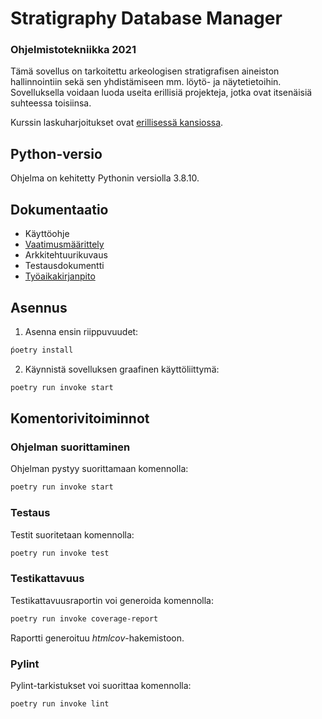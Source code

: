 # Stratigraphy Database Manager
### Ohjelmistotekniikka 2021

Tämä sovellus on tarkoitettu arkeologisen stratigrafisen aineiston hallinnointiin sekä sen yhdistämiseen mm. löytö- ja näytetietoihin. Sovelluksella voidaan luoda useita erillisiä projekteja, jotka ovat itsenäisiä suhteessa toisiinsa.

Kurssin laskuharjoitukset ovat [erillisessä kansiossa](https://github.com/nikolaipaukkonen/ot_harjoitustyo-2021/blob/main/laskarit/laskarit_readme.md).

## Python-versio
Ohjelma on kehitetty Pythonin versiolla 3.8.10.

## Dokumentaatio
* Käyttöohje
* [Vaatimusmäärittely](https://github.com/nikolaipaukkonen/ot_harjoitustyo-2021/blob/main/dokumentaatio/vaatimusmaarittely.md)
* Arkkitehtuurikuvaus
* Testausdokumentti
* [Työaikakirjanpito](https://github.com/nikolaipaukkonen/ot_harjoitustyo-2021/blob/main/dokumentaatio/tuntikirjanpito.md)

## Asennus
1. Asenna ensin riippuvuudet:
```bash
ṕoetry install
```

2. Käynnistä sovelluksen graafinen käyttöliittymä:
```bash
poetry run invoke start
```

## Komentorivitoiminnot

### Ohjelman suorittaminen

Ohjelman pystyy suorittamaan komennolla:

```bash
poetry run invoke start
```

### Testaus

Testit suoritetaan komennolla:

```bash
poetry run invoke test
```

### Testikattavuus

Testikattavuusraportin voi generoida komennolla:

```bash
poetry run invoke coverage-report
```

Raportti generoituu _htmlcov_-hakemistoon.

### Pylint

Pylint-tarkistukset voi suorittaa komennolla:

```bash
poetry run invoke lint
``` 


